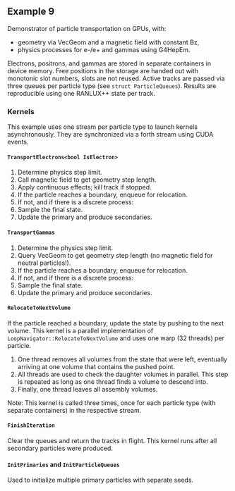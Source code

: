 <!--
SPDX-FileCopyrightText: 2021 CERN
SPDX-License-Identifier: CC-BY-4.0
-->

## Example 9

Demonstrator of particle transportation on GPUs, with:

 * geometry via VecGeom and a magnetic field with constant Bz,
 * physics processes for e-/e+ and gammas using G4HepEm.

Electrons, positrons, and gammas are stored in separate containers in device memory.
Free positions in the storage are handed out with monotonic slot numbers, slots are not reused.
Active tracks are passed via three queues per particle type (see `struct ParticleQueues`).
Results are reproducible using one RANLUX++ state per track.

### Kernels

This example uses one stream per particle type to launch kernels asynchronously.
They are synchronized via a forth stream using CUDA events.

#### `TransportElectrons<bool IsElectron>`

1. Determine physics step limit.
2. Call magnetic field to get geometry step length.
3. Apply continuous effects; kill track if stopped.
4. If the particle reaches a boundary, enqueue for relocation.
5. If not, and if there is a discrete process:
 1. Sample the final state.
 2. Update the primary and produce secondaries.

#### `TransportGammas`

1. Determine the physics step limit.
2. Query VecGeom to get geometry step length (no magnetic field for neutral particles!).
3. If the particle reaches a boundary, enqueue for relocation.
4. If not, and if there is a discrete process:
 1. Sample the final state.
 2. Update the primary and produce secondaries.

#### `RelocateToNextVolume`

If the particle reached a boundary, update the state by pushing to the next volume.
This kernel is a parallel implementation of `LoopNavigator::RelocateToNextVolume` and uses one warp (32 threads) per particle.

1. One thread removes all volumes from the state that were left, eventually arriving at one volume that contains the pushed point.
2. All threads are used to check the daughter volumes in parallel. This step is repeated as long as one thread finds a volume to descend into.
3. Finally, one thread leaves all assembly volumes.

Note: This kernel is called three times, once for each particle type (with separate containers) in the respective stream.

#### `FinishIteration`

Clear the queues and return the tracks in flight.
This kernel runs after all secondary particles were produced.

#### `InitPrimaries` and `InitParticleQueues`

Used to initialize multiple primary particles with separate seeds.
